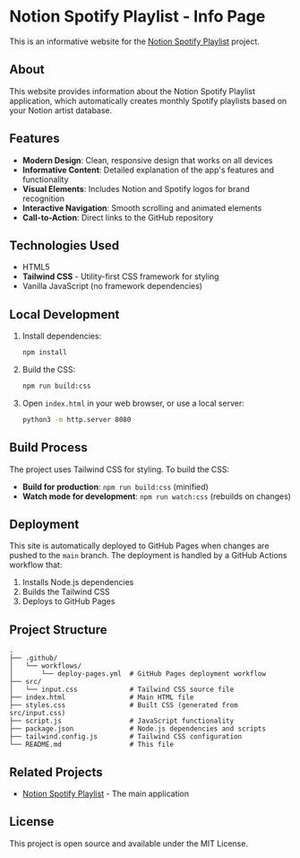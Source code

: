 # Notion Spotify Playlist - Info Page

This is an informative website for the [Notion Spotify Playlist](https://github.com/whitefallen/notion-spotify-playlist) project.

## About

This website provides information about the Notion Spotify Playlist application, which automatically creates monthly Spotify playlists based on your Notion artist database.

## Features

- **Modern Design**: Clean, responsive design that works on all devices
- **Informative Content**: Detailed explanation of the app's features and functionality
- **Visual Elements**: Includes Notion and Spotify logos for brand recognition
- **Interactive Navigation**: Smooth scrolling and animated elements
- **Call-to-Action**: Direct links to the GitHub repository

## Technologies Used

- HTML5
- **Tailwind CSS** - Utility-first CSS framework for styling
- Vanilla JavaScript (no framework dependencies)

## Local Development

1. Install dependencies:
   ```bash
   npm install
   ```

2. Build the CSS:
   ```bash
   npm run build:css
   ```

3. Open `index.html` in your web browser, or use a local server:
   ```bash
   python3 -m http.server 8080
   ```

## Build Process

The project uses Tailwind CSS for styling. To build the CSS:

- **Build for production**: `npm run build:css` (minified)
- **Watch mode for development**: `npm run watch:css` (rebuilds on changes)

## Deployment

This site is automatically deployed to GitHub Pages when changes are pushed to the `main` branch. The deployment is handled by a GitHub Actions workflow that:

1. Installs Node.js dependencies
2. Builds the Tailwind CSS
3. Deploys to GitHub Pages

## Project Structure

```
.
├── .github/
│   └── workflows/
│       └── deploy-pages.yml  # GitHub Pages deployment workflow
├── src/
│   └── input.css             # Tailwind CSS source file
├── index.html                # Main HTML file
├── styles.css                # Built CSS (generated from src/input.css)
├── script.js                 # JavaScript functionality
├── package.json              # Node.js dependencies and scripts
├── tailwind.config.js        # Tailwind CSS configuration
└── README.md                 # This file
```

## Related Projects

- [Notion Spotify Playlist](https://github.com/whitefallen/notion-spotify-playlist) - The main application

## License

This project is open source and available under the MIT License.